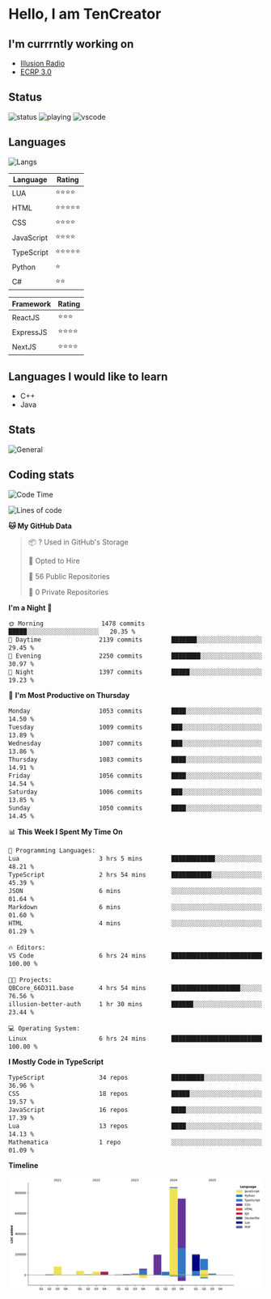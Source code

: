 # Hello, I am TenCreator

## I'm currrntly working on
- [Illusion Radio](https://illusionradio.co.uk/)
- [ECRP 3.0](http://github.com/Emerald-Coast-Roleplay/)

## Status
![status](https://api.statusbadges.me/badge/status/518334475038359555?simple=true&style=for-the-badge)
![playing](https://api.statusbadges.me/badge/playing/518334475038359555?style=for-the-badge)
![vscode](https://api.statusbadges.me/badge/vscode/518334475038359555?style=for-the-badge)

## Languages
![Langs](https://github-readme-stats.vercel.app/api/top-langs/?username=tencreator&layout=compact&theme=radical)


|Language|Rating|
|--------|------|
|LUA|⭐️⭐️⭐️⭐️|
|HTML|⭐️⭐️⭐️⭐️⭐️|
|CSS|⭐️⭐️⭐️⭐️|
|JavaScript|⭐️⭐️⭐️⭐️|
|TypeScript|⭐️⭐️⭐️⭐️⭐️|
|Python|⭐️|
|C#|⭐️⭐️ |

|Framework|Rating|
|--------|------|
|ReactJS|⭐️⭐️⭐|
|ExpressJS|⭐️⭐️⭐️⭐️|
|NextJS|⭐️⭐️⭐⭐️|

## Languages I would like to learn
- C++
- Java

## Stats
![General](https://github-readme-stats.vercel.app/api?username=tencreator&show_icons=true&theme=radical)

## Coding stats

<!--START_SECTION:waka-->
![Code Time](http://img.shields.io/badge/Code%20Time-670%20hrs-blue)

![Lines of code](https://img.shields.io/badge/From%20Hello%20World%20I%27ve%20Written-2.5%20million%20lines%20of%20code-blue)

**🐱 My GitHub Data** 

> 📦 ? Used in GitHub's Storage 
 > 
> 💼 Opted to Hire
 > 
> 📜 56 Public Repositories 
 > 
> 🔑 0 Private Repositories 
 > 
**I'm a Night 🦉** 

```text
🌞 Morning                1478 commits        █████░░░░░░░░░░░░░░░░░░░░   20.35 % 
🌆 Daytime                2139 commits        ███████░░░░░░░░░░░░░░░░░░   29.45 % 
🌃 Evening                2250 commits        ████████░░░░░░░░░░░░░░░░░   30.97 % 
🌙 Night                  1397 commits        █████░░░░░░░░░░░░░░░░░░░░   19.23 % 
```
📅 **I'm Most Productive on Thursday** 

```text
Monday                   1053 commits        ████░░░░░░░░░░░░░░░░░░░░░   14.50 % 
Tuesday                  1009 commits        ███░░░░░░░░░░░░░░░░░░░░░░   13.89 % 
Wednesday                1007 commits        ███░░░░░░░░░░░░░░░░░░░░░░   13.86 % 
Thursday                 1083 commits        ████░░░░░░░░░░░░░░░░░░░░░   14.91 % 
Friday                   1056 commits        ████░░░░░░░░░░░░░░░░░░░░░   14.54 % 
Saturday                 1006 commits        ███░░░░░░░░░░░░░░░░░░░░░░   13.85 % 
Sunday                   1050 commits        ████░░░░░░░░░░░░░░░░░░░░░   14.45 % 
```


📊 **This Week I Spent My Time On** 

```text
💬 Programming Languages: 
Lua                      3 hrs 5 mins        ████████████░░░░░░░░░░░░░   48.21 % 
TypeScript               2 hrs 54 mins       ███████████░░░░░░░░░░░░░░   45.39 % 
JSON                     6 mins              ░░░░░░░░░░░░░░░░░░░░░░░░░   01.64 % 
Markdown                 6 mins              ░░░░░░░░░░░░░░░░░░░░░░░░░   01.60 % 
HTML                     4 mins              ░░░░░░░░░░░░░░░░░░░░░░░░░   01.29 % 

🔥 Editors: 
VS Code                  6 hrs 24 mins       █████████████████████████   100.00 % 

🐱‍💻 Projects: 
QBCore_66D311.base       4 hrs 54 mins       ███████████████████░░░░░░   76.56 % 
illusion-better-auth     1 hr 30 mins        ██████░░░░░░░░░░░░░░░░░░░   23.44 % 

💻 Operating System: 
Linux                    6 hrs 24 mins       █████████████████████████   100.00 % 
```

**I Mostly Code in TypeScript** 

```text
TypeScript               34 repos            █████████░░░░░░░░░░░░░░░░   36.96 % 
CSS                      18 repos            █████░░░░░░░░░░░░░░░░░░░░   19.57 % 
JavaScript               16 repos            ████░░░░░░░░░░░░░░░░░░░░░   17.39 % 
Lua                      13 repos            ████░░░░░░░░░░░░░░░░░░░░░   14.13 % 
Mathematica              1 repo              ░░░░░░░░░░░░░░░░░░░░░░░░░   01.09 % 
```



**Timeline**

![Lines of Code chart](https://raw.githubusercontent.com/tencreator/tencreator/main/assets/bar_graph.png)


<!--END_SECTION:waka-->
